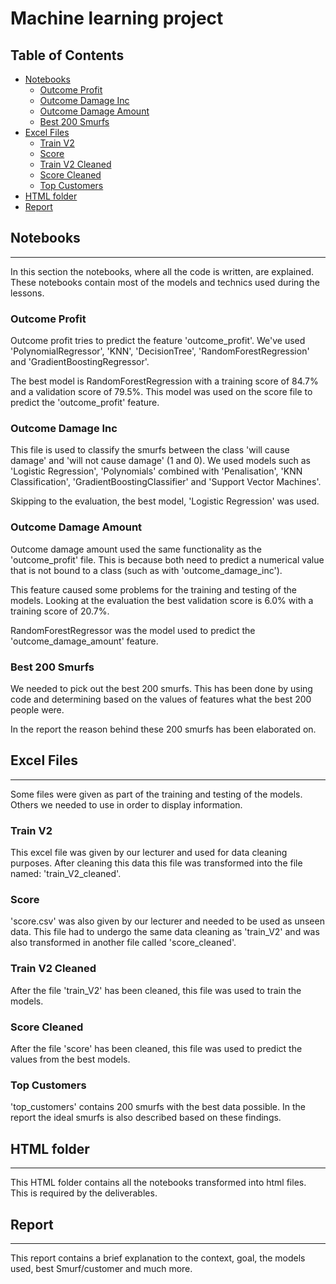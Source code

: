 # Machine learning project

## Table of Contents

- [Notebooks](#notebooks)
  - [Outcome Profit](#outcome-profit)
  - [Outcome Damage Inc](#outcome-damage-inc)
  - [Outcome Damage Amount](#outcome-damage-amount)
  - [Best 200 Smurfs](#best-200-smurfs)
- [Excel Files](#excel-files)
  - [Train V2](#train-v2)
  - [Score](#score)
  - [Train V2 Cleaned](#train-v2-cleaned)
  - [Score Cleaned](#score-cleaned)
  - [Top Customers](#top-customers)
- [HTML folder](#html-folder)
- [Report](#report)

## Notebooks

---

In this section the notebooks, where all the code is written, are explained. These notebooks contain most of the models and technics used during the lessons.

### **Outcome Profit**

Outcome profit tries to predict the feature 'outcome_profit'. We've used 'PolynomialRegressor', 'KNN', 'DecisionTree', 'RandomForestRegression' and 'GradientBoostingRegressor'.

The best model is RandomForestRegression with a training score of 84.7% and a validation score of 79.5%. This model was used on the score file to predict the 'outcome_profit' feature.

### **Outcome Damage Inc**

This file is used to classify the smurfs between the class 'will cause damage' and 'will not cause damage' (1 and 0). We used models such as 'Logistic Regression', 'Polynomials' combined with 'Penalisation', 'KNN Classification', 'GradientBoostingClassifier' and 'Support Vector Machines'.

Skipping to the evaluation, the best model, 'Logistic Regression' was used.

### **Outcome Damage Amount**

Outcome damage amount used the same functionality as the 'outcome_profit' file. This is because both need to predict a numerical value that is not bound to a class (such as with 'outcome_damage_inc').

This feature caused some problems for the training and testing of the models. Looking at the evaluation the best validation score is 6.0% with a training score of 20.7%.

RandomForestRegressor was the model used to predict the 'outcome_damage_amount' feature.

### **Best 200 Smurfs**

We needed to pick out the best 200 smurfs. This has been done by using code and determining based on the values of features what the best 200 people were.

In the report the reason behind these 200 smurfs has been elaborated on.

## Excel Files

---

Some files were given as part of the training and testing of the models. Others we needed to use in order to display information.

### **Train V2**

This excel file was given by our lecturer and used for data cleaning purposes. After cleaning this data this file was transformed into the file named: 'train_V2_cleaned'.

### **Score**

'score.csv' was also given by our lecturer and needed to be used as unseen data. This file had to undergo the same data cleaning as 'train_V2' and was also transformed in another file called 'score_cleaned'.

### **Train V2 Cleaned**

After the file 'train_V2' has been cleaned, this file was used to train the models.

### **Score Cleaned**

After the file 'score' has been cleaned, this file was used to predict the values from the best models.

### **Top Customers**

'top_customers' contains 200 smurfs with the best data possible. In the report the ideal smurfs is also described based on these findings.

## HTML folder

---

This HTML folder contains all the notebooks transformed into html files. This is required by the deliverables.

## Report

---

This report contains a brief explanation to the context, goal, the models used, best Smurf/customer and much more.
